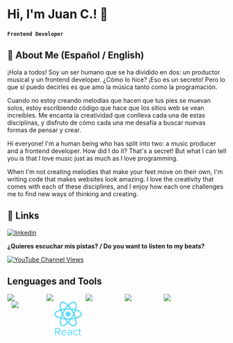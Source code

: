 # Hi, I'm Juan C.! 👋
**`Frontend Developer`**


## 🚀 About Me (Español / English)
¡Hola a todos! Soy un ser humano que se ha dividido en dos: un productor musical y un frontend developer. ¿Cómo lo hice? ¡Eso es un secreto! Pero lo que sí puedo decirles es que amo la música tanto como la programación.

Cuando no estoy creando melodías que hacen que tus pies se muevan solos, estoy escribiendo código que hace que los sitios web se vean increíbles. Me encanta la creatividad que conlleva cada una de estas disciplinas, y disfruto de cómo cada una me desafía a buscar nuevas formas de pensar y crear.

Hi everyone! I'm a human being who has split into two: a music producer and a frontend developer. How did I do it? That's a secret! But what I can tell you is that I love music just as much as I love programming.

When I'm not creating melodies that make your feet move on their own, I'm writing code that makes websites look amazing. I love the creativity that comes with each of these disciplines, and I enjoy how each one challenges me to find new ways of thinking and creating.


## 🔗 Links

[![linkedin](https://img.shields.io/badge/linkedin-0A66C2?style=for-the-badge&logo=linkedin&logoColor=white)](https://www.linkedin.com/in/juan-torres-devv/)

**¿Quieres escuchar mis pistas? / Do you want to listen to my beats?**

[![YouTube Channel Views](https://img.shields.io/youtube/channel/views/UC43XeYVeNtrbU0ZulGiPIyA?label=Youtube%20Views&logo=youtube&style=for-the-badge)](https://www.youtube.com/channel/UC43XeYVeNtrbU0ZulGiPIyA)

## Lenguages and Tools

<img align="left" width="80px" src="https://cdn.jsdelivr.net/gh/devicons/devicon/icons/html5/html5-original-wordmark.svg" />
<img align="left" width="80px" style="margin-left:10px" src="https://cdn.jsdelivr.net/gh/devicons/devicon/icons/css3/css3-original-wordmark.svg" />
<img align="left" width="80px" style="margin-left:10px" src="https://cdn.jsdelivr.net/gh/devicons/devicon/icons/javascript/javascript-original.svg" />
<img align="left" width="80px" style="margin-left:10px" src="https://cdn.jsdelivr.net/gh/devicons/devicon/icons/sass/sass-original.svg" />
<img align="left" width="80px" style="margin-left:10px" src="https://cdn.jsdelivr.net/gh/devicons/devicon/icons/gulp/gulp-plain.svg" />
<img align="left" width="80px" style="margin-left:10px" src="https://cdn.jsdelivr.net/gh/devicons/devicon/icons/git/git-original.svg" />
<img align="left" width="80px" style="margin-left:10px" src="https://raw.githubusercontent.com/devicons/devicon/master/icons/react/react-original-wordmark.svg" />
          
          
          
          





<!--
**juanctorresf/juanctorresf** is a ✨ _special_ ✨ repository because its `README.md` (this file) appears on your GitHub profile.

Here are some ideas to get you started:

- 🔭 I’m currently working on ...
- 🌱 I’m currently learning ...
- 👯 I’m looking to collaborate on ...
- 🤔 I’m looking for help with ...
- 💬 Ask me about ...
- 📫 How to reach me: ...
- 😄 Pronouns: ...
- ⚡ Fun fact: ...
-->

